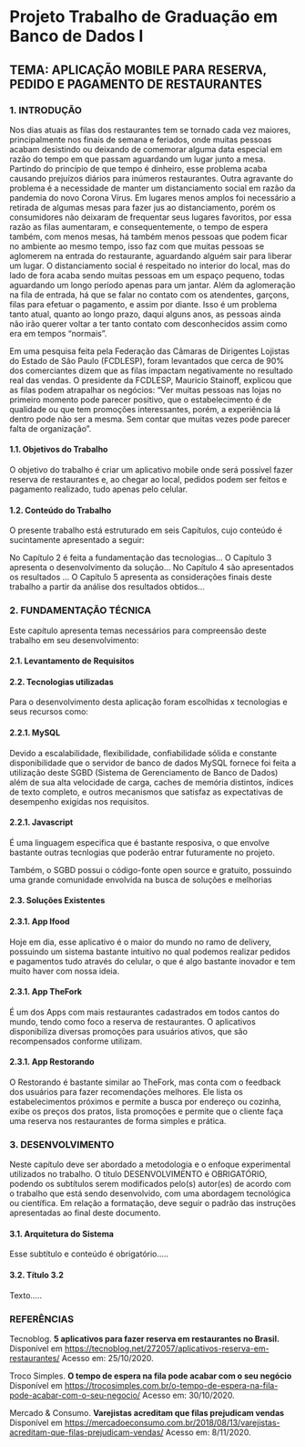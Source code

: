 # Projeto Trabalho de Graduação em Banco de Dados I

## TEMA: APLICAÇÃO MOBILE PARA RESERVA, PEDIDO E PAGAMENTO DE RESTAURANTES

### 1. INTRODUÇÃO
Nos dias atuais as filas dos restaurantes tem se tornado cada vez maiores, principalmente nos finais de semana e feriados, onde muitas pessoas acabam desistindo ou deixando de comemorar alguma data especial em razão do tempo em que passam aguardando um lugar junto a mesa. Partindo do princípio de que tempo é dinheiro, esse problema acaba causando prejuízos diários para inúmeros restaurantes.
Outra agravante do problema é a necessidade de manter um distanciamento social em razão da pandemia do novo Corona Vírus. Em lugares menos amplos foi necessário a retirada de algumas mesas para fazer jus ao distanciamento, porém os consumidores não deixaram de frequentar seus lugares favoritos, por essa razão as filas aumentaram, e consequentemente, o tempo de espera também, com menos mesas, há também menos pessoas que podem ficar no ambiente ao mesmo tempo, isso faz com que muitas pessoas se aglomerem na entrada do restaurante, aguardando alguém sair para liberar um lugar. O distanciamento social é respeitado no interior do local, mas do lado de fora acaba sendo muitas pessoas em um espaço pequeno, todas aguardando um longo período apenas para um jantar.
Além da aglomeração na fila de entrada, há que se falar no contato com os atendentes, garçons, filas para efetuar o pagamento, e assim por diante. Isso é um problema tanto atual, quanto ao longo prazo, daqui alguns anos, as pessoas ainda não irão querer voltar a ter tanto contato com desconhecidos assim como era em tempos “normais”.

Em uma pesquisa feita pela Federação das Câmaras de Dirigentes Lojistas do Estado de São Paulo (FCDLESP), foram levantados que cerca de 90% dos comerciantes dizem que as filas impactam negativamente no resultado real das vendas. O presidente da FCDLESP, Mauricio Stainoff, explicou que as filas podem atrapalhar os negócios: “Ver muitas pessoas nas lojas no primeiro momento pode parecer positivo, que o estabelecimento é de qualidade ou que tem promoções interessantes, porém, a experiência lá dentro pode não ser a mesma. Sem contar que muitas vezes pode parecer falta de organização”. 

#### 1.1. Objetivos do Trabalho 
O objetivo do trabalho é criar um aplicativo mobile onde será possível fazer reserva de restaurantes e, ao chegar ao local, pedidos podem ser feitos e pagamento realizado, tudo apenas pelo celular. 

#### 1.2. Conteúdo do Trabalho
O presente trabalho está estruturado em seis Capítulos, cujo conteúdo é sucintamente apresentado a seguir:

No Capítulo 2 é feita a fundamentação das tecnologias...
O Capítulo 3 apresenta o desenvolvimento da solução...
No Capítulo 4 são apresentados os resultados ...
O Capítulo 5 apresenta as considerações finais deste trabalho a partir da análise dos resultados obtidos...

### 2.	FUNDAMENTAÇÃO TÉCNICA
Este capítulo apresenta temas necessários para compreensão deste trabalho em seu desenvolvimento: 

#### 2.1. Levantamento de Requisitos



#### 2.2.	Tecnologias utilizadas
Para o desenvolvimento desta aplicação foram escolhidas x tecnologias e seus recursos como:

#### 2.2.1.	MySQL
Devido a escalabilidade, flexibilidade, confiabilidade sólida e constante disponibilidade que o servidor de banco de dados MySQL fornece foi feita a utilização deste SGBD (Sistema de Gerenciamento de Banco de Dados) além de sua alta velocidade de carga, caches de memória distintos, índices de texto completo, e outros mecanismos que satisfaz as expectativas de desempenho exigidas nos requisitos.

#### 2.2.1.	Javascript
É uma linguagem especifica que é bastante resposiva, o que envolve bastante outras tecnlogias que poderão entrar futuramente no projeto.

Também, o SGBD possui o código-fonte open source e gratuito, possuindo uma grande comunidade envolvida na busca de soluções e melhorias

#### 2.3.	Soluções Existentes

#### 2.3.1.	App Ifood
Hoje em dia, esse aplicativo é o maior do mundo no ramo de delivery, possuindo um sistema bastante intuitivo no qual podemos realizar pedidos e pagamentos tudo através do celular, o que é algo bastante inovador e tem muito haver com nossa ideia.

#### 2.3.1.	App TheFork
É um dos Apps com mais restaurantes cadastrados em todos cantos do mundo, tendo como foco a reserva de restaurantes. O aplicativos disponibiliza diversas promoções para usuários ativos, que são recompensados conforme utilizam.

#### 2.3.1.	App Restorando
O Restorando é bastante similar ao TheFork, mas conta com o feedback dos usuários para fazer recomendações melhores. Ele lista os estabelecimentos próximos e permite a busca por endereço ou cozinha, exibe os preços dos pratos, lista promoções e permite que o cliente faça uma reserva nos restaurantes de forma simples e prática.

### 3. DESENVOLVIMENTO

Neste capítulo deve ser abordado a metodologia e o enfoque experimental utilizados no trabalho. O título DESENVOLVIMENTO é  OBRIGATÓRIO, podendo os subtítulos  serem modificados pelo(s) autor(es) de acordo com o trabalho que está sendo desenvolvido, com uma abordagem tecnológica ou científica. 
Em relação a formatação, deve seguir o padrão das instruções apresentadas ao final deste documento.

#### 3.1. Arquitetura do Sistema

Esse subtítulo e conteúdo  é obrigatório.....

#### 3.2. Título 3.2

Texto.....

### REFERÊNCIAS


Tecnoblog. <b>5 aplicativos para fazer reserva em restaurantes no Brasil.</b> Disponível em https://tecnoblog.net/272057/aplicativos-reserva-em-restaurantes/ Acesso em: 25/10/2020.

Troco Simples. <b>O tempo de espera na fila pode acabar com o seu negócio</b> Disponível em https://trocosimples.com.br/o-tempo-de-espera-na-fila-pode-acabar-com-o-seu-negocio/ Acesso em: 30/10/2020.

Mercado & Consumo. <b>Varejistas acreditam que filas prejudicam vendas</b> Disponível em https://mercadoeconsumo.com.br/2018/08/13/varejistas-acreditam-que-filas-prejudicam-vendas/ Acesso em: 8/11/2020.
